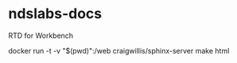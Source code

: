# ndslabs-docs
RTD for Workbench

docker run -t -v "$(pwd)":/web craigwillis/sphinx-server make html
